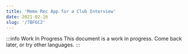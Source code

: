 ```yaml
---
title: 'Meme Rec App for a Club Interview'
date: 2021-02-16
slug: '/7BF6C2'
---
```


:::info Work In Progress
This document is a work in progress. Come back later, or try other languages.
:::
